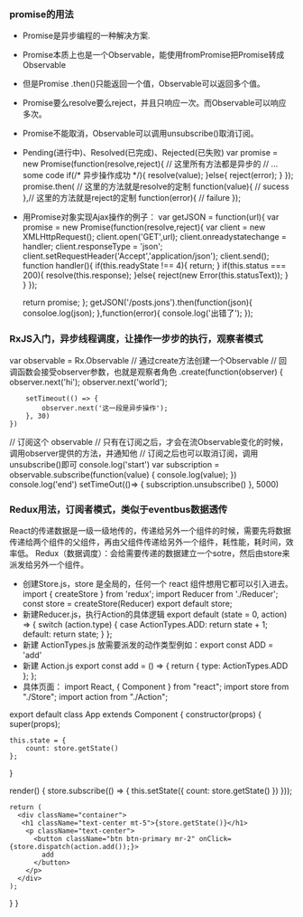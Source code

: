 ### promise的用法
* Promise是异步编程的一种解决方案.
* Promise本质上也是一个Observable，能使用fromPromise把Promise转成Observable 
* 但是Promise .then()只能返回一个值，Observable可以返回多个值。
* Promise要么resolve要么reject，并且只响应一次。而Observable可以响应多次。
* Promise不能取消，Observable可以调用unsubscribe()取消订阅。
* Pending(进行中)、Resolved(已完成)、Rejected(已失败)
var promise = new Promise(function(resolve,reject){
    // 这里所有方法都是异步的
  // ... some code
  if(/* 异步操作成功 */){
    resolve(value);
  }else{
    reject(error);
  }
});
promise.then(
    // 这里的方法就是resolve的定制
    function(value){
  // sucess
},// 这里的方法就是reject的定制
function(error){
  // failure
});
* 用Promise对象实现Ajax操作的例子：
var getJSON = function(url){
  var promise = new Promise(function(resolve,reject){
    var client = new XMLHttpRequest();
    client.open('GET',url);
    client.onreadystatechange = handler;
    client.responseType = 'json';
    client.setRequestHeader('Accept','application/json');
    client.send();
    function handler(){
      if(this.readyState !== 4){
        return;
      }
      if(this.status === 200){
        resolve(this.response);
      }else{
        reject(new Error(this.statusText));
      }
    }
  });

  return promise;
};
getJSON('/posts.jons').then(function(json){
  consoloe.log(json);
},function(error){
  console.log('出错了');
});

### RxJS入门，异步线程调度，让操作一步步的执行，观察者模式
var observable = Rx.Observable
// 通过create方法创建一个Observable
// 回调函数会接受observer参数，也就是观察者角色
	.create(function(observer) {
		observer.next('hi');
		observer.next('world');

        setTimeout(() => {
			observer.next('这一段是异步操作');
		}, 30)
	})

// 订阅这个 observable
// 只有在订阅之后，才会在流Observable变化的时候，调用observer提供的方法，并通知他	
// 订阅之后也可以取消订阅，调用unsubscribe()即可
console.log('start')
var subscription = observable.subscribe(function(value) {
	console.log(value);
})
console.log('end')
setTimeOut(()=> {
  subscription.unsubscribe()
}, 5000)

### Redux用法，订阅者模式，类似于eventbus数据透传
React的传递数据是一级一级地传的，传递给另外一个组件的时候，需要先将数据传递给两个组件的父组件，再由父组件传递给另外一个组件，耗性能，耗时间，效率低。
Redux（数据调度）：会给需要传递的数据建立一个sotre，然后由store来派发给另外一个组件。
* 创建Store.js，store 是全局的，任何一个 react 组件想用它都可以引入进去。
import { createStore } from 'redux';
import Reducer from './Reducer';
const store = createStore(Reducer)
export default store;
* 新建Reducer.js，执行Action的具体逻辑
export default (state = 0, action) => {
  switch (action.type) {
    case ActionTypes.ADD:
      return state + 1;
    default:
      return state;
  }
};
* 新建 ActionTypes.js 放需要派发的动作类型例如：export const ADD = 'add'
* 新建 Action.js
export const add = () => {
  return {
      type: ActionTypes.ADD
  };
};
* 具体页面：
import React, { Component } from "react";
import store from "./Store";
import action from "./Action";

export default class App extends Component {
    constructor(props) {
    super(props);

    this.state = {
        count: store.getState()
    };
  }

  render() {
   store.subscribe(() => {
     this.setState({
      count: store.getState()
     })
   }));

    return (
      <div className="container">
       <h1 className="text-center mt-5">{store.getState()}</h1>
        <p className="text-center">
          <button className="btn btn-primary mr-2" onClick={store.dispatch(action.add());}>
            add
          </button>
        </p>
      </div>
    );
  }
}







